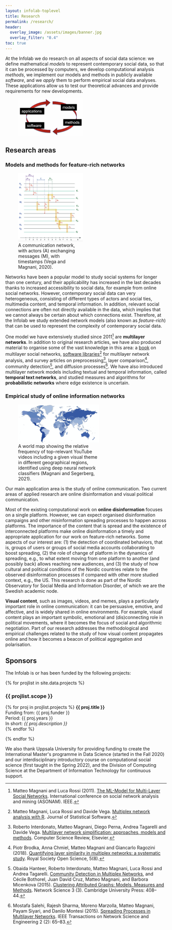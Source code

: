 ```yaml
---
layout: infolab-toplevel
title: Research
permalink: /research/
header:
  overlay_image: /assets/images/banner.jpg
  overlay_filter: "0.4"
toc: true
---
```


At the Infolab we do research on all aspects of social data science: we define mathematical *models* to represent contemporary social data, so that it can be processed by computers, we develop computational analysis *methods*, we implement our models and methods in publicly available *software*, and we *apply* them to perform empirical social data analyses. These applications allow us to test our theoretical advances and provide requirements for new developments.

<figure style="width:40%">
<img src="/assets/images/research.png"
         alt="Research process at the Infolab" />
</figure>

## Research areas

### Models and methods for feature-rich networks

<figure style="width:40%">
<img src="/assets/images/ttn.png"
         alt="A temporal text network" />
    <figcaption>A communication network, with actors (A) exchanging messages (M), with timestamps (Vega and Magnani, 2020).</figcaption>
</figure>

Networks have been a popular model to study social systems for longer than one century, and their applicability has increased in the last decades thanks to increased accessibility to social data, for example from online social networks. However, contemporary social data can very heterogeneous, consisting of different types of actors and social ties, multimedia content, and temporal information. In addition, relevant social connections are often not directly available in the data, which implies that we cannot always be certain about which connections exist. Therefore, at the Infolab we study extended network models (also known as *feature-rich*) that can be used to represent the complexity of contemporary social data.

One model we have extensively studied since 2011[^ml-model] are **multilayer networks**. In addition to original research articles, we have also produced material to organise some of the vast knowledge in this area: a [book](http://www.cambridge.org/ge/academic/subjects/computer-science/computing-and-society/multilayer-social-networks?format=PB) on multilayer social networks, [software libraries](/software)[^library] for multilayer network analysis, and survey articles on preprocessing[^simplification], layer comparison[^comparison], community detection[^detection], and diffusion processes[^diffusion]. We have also introduced multilayer network models including textual and temporal information, called **temporal text networks**, and studied measures and algorithms for **probabilistic networks** where edge existence is uncertain.

[^ml-model]: Matteo Magnani and Luca Rossi (2011). <a href="papers/11asonam.pdf" target="_blank">The ML-Model for Multi-Layer Social Networks</a>. International conference on social network analysis and mining (ASONAM). IEEE.

[^library]: Matteo Magnani, Luca Rossi and Davide Vega. <a href="papers/jss.pdf" target="_blank">Multiplex network analysis with R</a>. Journal of Statistical Software.

[^simplification]: Roberto Interdonato, Matteo Magnani, Diego Perna, Andrea Tagarelli and Davide Vega. <a href="http://arxiv.org/abs/2004.14808" target="_blank">Multilayer network simplification: approaches, models and methods</a>. Computer Science Review, Elsevier.

[^comparison]: Piotr Brodka, Anna Chmiel, Matteo Magnani and Giancarlo Ragozini (2018). <a href="papers/18rsos.pdf" target="_blank">Quantifying layer similarity in multiplex networks: a systematic study</a>. Royal Society Open Science, 5(8).

[^detection]: Obaida Hanteer, Roberto Interdonato, Matteo Magnani, Luca Rossi and Andrea Tagarelli. <a href="https://arxiv.org/abs/1910.07646" target="_blank">Community Detection in Multiplex Networks</a>, and C&eacute;cile Bothorel, Juan David Cruz, Matteo Magnani, and Barbora Micenkova (2015). <a href="papers/15NetworkScience.pdf" target="_blank">Clustering Attributed Graphs: Models, Measures and Methods</a>. Network Science 3 (3). Cambridge University Press: 408–44.

[^diffusion]: Mostafa Salehi, Rajesh Sharma, Moreno Marzolla, Matteo Magnani, Payam Siyari, and Danilo Montesi (2015). <a href="papers/15TNSE.pdf" target="_blank">Spreading Processes in Multilayer Networks</a>. IEEE Transactions on Network Science and Engineering 2 (2): 65–83.

### Empirical study of online information networks

<figure style="width:50%">
<img src="/assets/images/pb.png"
         alt="A world map showing the relative frequency of YouTube videos including a given visual theme" />
    <figcaption>A world map showing the relative frequency of top-relevant YouTube videos including a given visual theme in different geographical regions, identified using deep neural network classifiers (Magnani and Segerberg, 2021).</figcaption>
</figure>

Our main application area is the study of online communication. Two current areas of applied research are online disinformation and visual political communication.

Most of the existing computational work on **online disinformation** focuses on a single platform. However, we can expect organised disinformation campaigns and other misinformation spreading processes to happen across platforms. The importance of the content that is spread and the existence of interconnected platforms make online disinformation a timely and appropriate application for our work on feature-rich networks. Some aspects of our interest are: (1) the detection of coordinated behaviors, that is, groups of users or groups of social media accounts collaborating to boost spreading, (2) the role of change of platform in the dynamics of spreading, e.g., to what extent moving from one platform to another (and possibly back) allows reaching new audiences, and (3) the study of how cultural and political conditions of the Nordic countries relate to the observed disinformation processes if compared with other more studied context, e.g., the US. This research is done as part of the Nordic Observatory for Social Media and Information Disorder, of which we are the Swedish academic node.

**Visual content**, such as images, videos, and memes, plays a particularly important role in online communication: it can be persuasive, emotive, and affective, and is widely shared in online environments. For example, visual content plays an important symbolic, emotional and (dis)connecting role in political movements, where it becomes the focus of social and algorithmic negotiation. Part of our research addresses the methodological and empirical challenges related to the study of how visual content propagates online and how it becomes a beacon of political aggregation and polarisation.


## Sponsors

The Infolab is or has been funded by the following projects:

{% for projlist in site.data.projects %}
### {{ projlist.scope }}

{% for proj in projlist.projects %}
**{{ proj.title }}**<br/>
Funding from: {{ proj.funder }}<br/>
Period: {{ proj.years }}<br/>
In short: *{{ proj.description }}*<br/>
{% endfor %}

{% endfor %}


We also thank Uppsala University for providing funding to create the International Master's programme in Data Science (started in the Fall 2020) and our interdisciplinary introductory course on computational social science (first taught in the Spring 2022), and the Division of Computing Science at the Department of Information Technology for continuous support.
